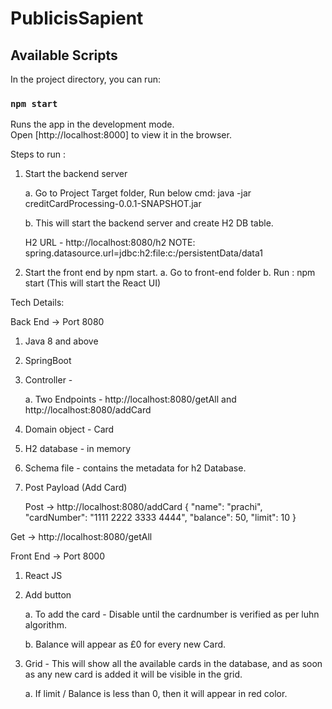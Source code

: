 # PublicisSapient

## Available Scripts

In the project directory, you can run:

### `npm start`

Runs the app in the development mode.\
Open [http://localhost:8000] to view it in the browser.

Steps to run :
1. Start the backend server
   
   a. Go to Project Target folder, Run below cmd:
   java -jar creditCardProcessing-0.0.1-SNAPSHOT.jar
   
   b. This will start the backend server and create H2 DB table.
   
   H2 URL - http://localhost:8080/h2
   NOTE:  spring.datasource.url=jdbc:h2:file:c:/persistentData/data1
   
2. Start the front end by npm start.
   a. Go to front-end folder
   b. Run : npm start
   (This will start the React UI)

Tech Details:

Back End -> Port 8080

1. Java 8 and above

2. SpringBoot

3. Controller -

   a. Two Endpoints - http://localhost:8080/getAll and http://localhost:8080/addCard

4. Domain object - Card

5. H2 database - in memory

6. Schema file - contains the metadata for h2 Database.

7. Post Payload (Add Card)

   Post -> http://localhost:8080/addCard
   {
   "name": "prachi",
   "cardNumber": "1111 2222 3333 4444",
   "balance": 50,
   "limit": 10
   }

Get -> http://localhost:8080/getAll

Front End -> Port 8000
1. React JS

2. Add button

   a. To add the card - Disable until the cardnumber is verified as per luhn algorithm.

   b. Balance will appear as £0 for every new Card.

3. Grid - This will show all the available cards in the database, and as soon as any new card is added it will be visible in the grid.

   a. If limit / Balance is less than 0, then it will appear in red color.


